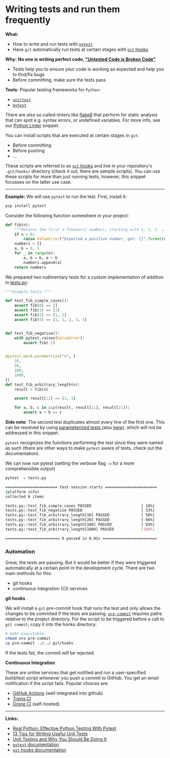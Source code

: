 # Writing tests and run them frequently

**What:**

- How to write and run tests with [`pytest`](https://docs.pytest.org/en/latest/)
- Have `git` automatically run tests at certain stages with [`git` hooks](https://git-scm.com/book/en/v2/Customizing-Git-Git-Hooks)

**Why:**
**No one is writing perfect code, ["Untested Code is Broken Code"](https://plone.org/events/conferences/2007-naples/speakers/sessions/untested-code-is-broken-code)**

- Tests help you to ensure your code is working as expected and help you to find/fix bugs
- Before committing, make sure the tests pass

**Tools:** Popular testing frameworks for `Python`:

- [`unittest`](https://docs.python.org/3/library/unittest.html)
- [`pytest`](https://docs.pytest.org/en/latest/)

There are also so called-linters like [flake8](https://flake8.pycqa.org/en/latest/) that perform for static analysis that can spot e.g. syntax errors, or undefined variables. For more info, see our [Python Linter](https://github.com/f-dangel/swp-snippets/blob/master/06_python_linter/python_linter.md) snippet.

You can install scripts that are executed at certain stages in `git`:

- Before committing
- Before pushing
- ...

These scripts are referred to as [`git` hooks](https://git-scm.com/book/en/v2/Customizing-Git-Git-Hooks) and live in your repository's `.git/hooks/` directory (check it out, there are sample scripts). You can use these scripts for more than just running tests, however, this snippet focusses on the latter use case.

---

**Example:** We will use `pytest` to run the test. First, install it:
```bash
pip install pytest
```

Consider the following function somewhere in your project:

```python
def fib(n):
    """Returns the first n fibonacci numbers, starting with 1, 1, 2, …."""
    if n < 0:
        raise ValueError("Expected a positive number, got: {}".format(n))
    numbers = []
    a, b = 0, 1
    for _ in range(n):
        a, b = b, a + b
        numbers.append(a)
    return numbers
```

We prepared two rudimentary tests for a custom implementation of addition in [tests.py](tests.py):
```python
"""Example tests."""

def test_fib_simple_cases():
    assert fib(0) == []
    assert fib(1) == [1]
    assert fib(2) == [1, 1]
    assert fib(5) == [1, 1, 2, 3, 5]


def test_fib_negative():
    with pytest.raises(ValueError):
        assert fib(-1)


@pytest.mark.parametrize("n", [
    10,
    20,
    100,
    1000,
])
def test_fib_arbitrary_length(n):
    result = fib(n)

    assert result[:2] == [1, 1]

    for a, b, c in zip(result, result[1:], result[2:]):
        assert a + b == c
```
**Side note**: The second test duplicates almost every line of the first one. This can be resolved by using [ parameterized tests ](https://docs.pytest.org/en/stable/parametrize.html) (also [here](https://www.youtube.com/watch?v=2EGgtlf7BN0)), which will not be addressed in this snippet.

`pytest` recognizes the functions performing the test since they were named as such (there are other ways to make `pytest` aware of tests, check out the documentation).

We can now run pytest (setting the verbose flag `-v` for a more comprehensible output)
```bash
pytest -v tests.py
```
```bash
======================= test session starts =======================
(platform info)
collected 6 items

tests.py::test_fib_simple_cases PASSED                      [ 16%]
tests.py::test_fib_negative PASSED                          [ 33%]
tests.py::test_fib_arbitrary_length[10] PASSED              [ 50%]
tests.py::test_fib_arbitrary_length[20] PASSED              [ 66%]
tests.py::test_fib_arbitrary_length[100] PASSED             [ 83%]
tests.py::test_fib_arbitrary_length[1000] PASSED            [100%]

======================== 6 passed in 0.01s ========================
```

### Automation

Great, the tests are passing. But it would be better if they were triggered automatically at a certain point in the development cycle. There are two main methods for this:

- git hooks
- continuous integration (CI) services

**git hooks**

We will install a `git` pre-commit hook that runs the test and only allows the changes to be commited if the tests are passing. [`pre-commit`](pre-commit) requires paths relative to the project directory.
For the script to be triggered before a call to `git commit`, copy it into the hooks directory:
```bash
# make executable
chmod u+x pre-commit
cp pre-commit ../../.git/hooks
```

If the tests fail, the commit will be rejected.

**Continuous Integration**

These are online services that get notified and run a user-specified build/test script whenever you push a commit to GitHub. You get an email notification if the script fails. Popular choices are:

- [GitHub Actions](https://docs.github.com/en/free-pro-team@latest/actions) (well integrated into github)
- [Travis CI](https://travis-ci.org/)
- [Drone CI](https://www.drone.io/) (self-hosted)


---

**Links:**

- [Real Python: Effective Python Testing With Pytest](https://realpython.com/pytest-python-testing/?utm_source=realpython&utm_medium=rss)
- [13 Tips for Writing Useful Unit Tests](https://medium.com/better-programming/13-tips-for-writing-useful-unit-tests-ca20706b5368)
- [Unit Testing and Why You Should Be Doing It](https://medium.com/better-programming/unit-testing-and-why-you-should-be-doing-it-ab61407c53ce)
- [`pytest` documentation](https://docs.pytest.org/en/latest/)
- [`git` hooks documentation](https://git-scm.com/book/en/v2/Customizing-Git-Git-Hooks)
